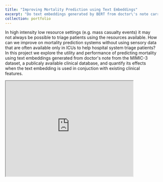 ```yaml
---
title: "Improving Mortality Prediction using Text Embeddings"
excerpt: "Do text embeddings generated by BERT from doctor\'s note carry any clinical benefits in low-resource settings?<br/><img width='500' height='300' src='/images/old/mimic.png'>"
collection: portfolio
---
```


In high intensity low resource settings (e.g. mass casualty events) it may not always be possible to triage patients using the resources available. How can we improve on mortality prediction systems without using sensory data that are often available only in ICUs to help hospital system triage patients? In this project we explore the utility and performance of predicting mortality using text embeddings generated from doctor\'s note from the MIMIC-3 dataset, a publicaly available clinical database, and quantify its effects when the text embedding is used in conjuction with existing clinical features.

<iframe width="420" height="315"
src="https://www.youtube.com/embed/KE1BUN1AM4M">
</iframe>
